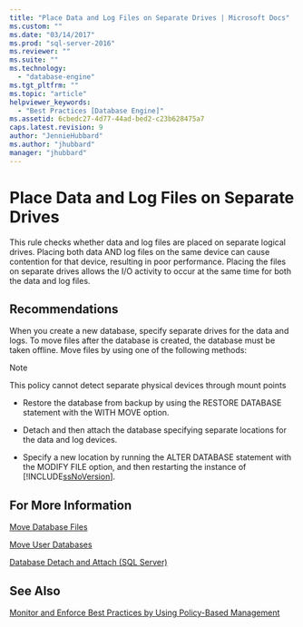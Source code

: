 ```yaml
---
title: "Place Data and Log Files on Separate Drives | Microsoft Docs"
ms.custom: ""
ms.date: "03/14/2017"
ms.prod: "sql-server-2016"
ms.reviewer: ""
ms.suite: ""
ms.technology: 
  - "database-engine"
ms.tgt_pltfrm: ""
ms.topic: "article"
helpviewer_keywords: 
  - "Best Practices [Database Engine]"
ms.assetid: 6cbedc27-4d77-44ad-bed2-c23b628475a7
caps.latest.revision: 9
author: "JennieHubbard"
ms.author: "jhubbard"
manager: "jhubbard"
---
```

# Place Data and Log Files on Separate Drives
  This rule checks whether data and log files are placed on separate logical drives. Placing both data AND log files on the same device can cause contention for that device, resulting in poor performance. Placing the files on separate drives allows the I/O activity to occur at the same time for both the data and log files.  
  
## Recommendations  
 When you create a new database, specify separate drives for the data and logs. To move files after the database is created, the database must be taken offline. Move files by using one of the following methods:  
  
> [!NOTE]  
>  This policy cannot detect separate physical devices through mount points  
  
-   Restore the database from backup by using the RESTORE DATABASE statement with the WITH MOVE option.  
  
-   Detach and then attach the database specifying separate locations for the data and log devices.  
  
-   Specify a new location by running the ALTER DATABASE statement with the MODIFY FILE option, and then restarting the instance of [!INCLUDE[ssNoVersion](../../includes/ssnoversion-md.md)].  
  
## For More Information  
 [Move Database Files](../../relational-databases/databases/move-database-files.md)  
  
 [Move User Databases](../../relational-databases/databases/move-user-databases.md)  
  
 [Database Detach and Attach &#40;SQL Server&#41;](../../relational-databases/databases/database-detach-and-attach-sql-server.md)  
  
## See Also  
 [Monitor and Enforce Best Practices by Using Policy-Based Management](../../relational-databases/policy-based-management/monitor-and-enforce-best-practices-by-using-policy-based-management.md)  
  
  